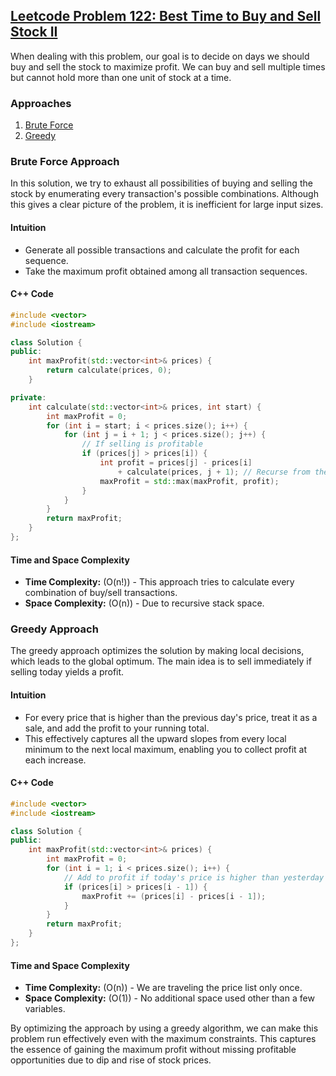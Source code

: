 ## [Leetcode Problem 122: Best Time to Buy and Sell Stock II](https://leetcode.com/problems/best-time-to-buy-and-sell-stock-ii/)

When dealing with this problem, our goal is to decide on days we should buy and sell the stock to maximize profit. We can buy and sell multiple times but cannot hold more than one unit of stock at a time.

### Approaches

1. [Brute Force](#brute-force-approach)
2. [Greedy](#greedy-approach)

### Brute Force Approach

In this solution, we try to exhaust all possibilities of buying and selling the stock by enumerating every transaction's possible combinations. Although this gives a clear picture of the problem, it is inefficient for large input sizes.

#### Intuition

- Generate all possible transactions and calculate the profit for each sequence.
- Take the maximum profit obtained among all transaction sequences.

#### C++ Code

```cpp
#include <vector>
#include <iostream>

class Solution {
public:
    int maxProfit(std::vector<int>& prices) {
        return calculate(prices, 0);
    }

private:
    int calculate(std::vector<int>& prices, int start) {
        int maxProfit = 0;
        for (int i = start; i < prices.size(); i++) {
            for (int j = i + 1; j < prices.size(); j++) {
                // If selling is profitable
                if (prices[j] > prices[i]) {
                    int profit = prices[j] - prices[i]
                        + calculate(prices, j + 1); // Recurse from the sell point
                    maxProfit = std::max(maxProfit, profit);
                }
            }
        }
        return maxProfit;
    }
};
```

#### Time and Space Complexity

- **Time Complexity:** \(O(n!)\) - This approach tries to calculate every combination of buy/sell transactions.
- **Space Complexity:** \(O(n)\) - Due to recursive stack space.

### Greedy Approach

The greedy approach optimizes the solution by making local decisions, which leads to the global optimum. The main idea is to sell immediately if selling today yields a profit.

#### Intuition

- For every price that is higher than the previous day's price, treat it as a sale, and add the profit to your running total.
- This effectively captures all the upward slopes from every local minimum to the next local maximum, enabling you to collect profit at each increase.

#### C++ Code

```cpp
#include <vector>
#include <iostream>

class Solution {
public:
    int maxProfit(std::vector<int>& prices) {
        int maxProfit = 0;
        for (int i = 1; i < prices.size(); i++) {
            // Add to profit if today's price is higher than yesterday's
            if (prices[i] > prices[i - 1]) {
                maxProfit += (prices[i] - prices[i - 1]);
            }
        }
        return maxProfit;
    }
};
```

#### Time and Space Complexity

- **Time Complexity:** \(O(n)\) - We are traveling the price list only once.
- **Space Complexity:** \(O(1)\) - No additional space used other than a few variables.

By optimizing the approach by using a greedy algorithm, we can make this problem run effectively even with the maximum constraints. This captures the essence of gaining the maximum profit without missing profitable opportunities due to dip and rise of stock prices.

